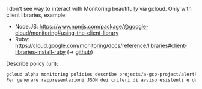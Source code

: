 
I don't see way to interact with Monitoring beautifully via gcloud.
Only with client libraries, example:

* Node.JS: https://www.npmjs.com/package/@google-cloud/monitoring#using-the-client-library
* Ruby: https://cloud.google.com/monitoring/docs/reference/libraries#client-libraries-install-ruby
  (-> [github](https://github.com/googleapis/google-cloud-ruby/blob/HEAD/google-cloud-monitoring/samples/quickstart.rb))

Describe policy ([url](https://cloud.google.com/monitoring/alerts/policies-in-json)):

```bash
gcloud alpha monitoring policies describe projects/a-gcp-project/alertPolicies/12669073143329903307 > test-policy.yaml
Per generare rappresentazioni JSON dei criteri di avviso esistenti e dei canali di notifica:
```
